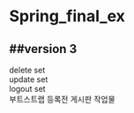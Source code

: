 # Spring_final_ex
##version 3 
-----------
delete set <br>
update set <br>
logout set <br>
부트스트랩 등록전 게시판 작업물 
